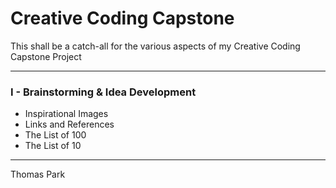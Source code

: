 # Creative Coding Capstone
 This shall be a catch-all for the various aspects of my Creative Coding Capstone Project
***

### I - Brainstorming & Idea Development
- Inspirational Images
- Links and References
- The List of 100
- The List of 10

***
Thomas Park
